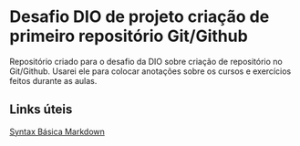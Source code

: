 # Desafio DIO de projeto criação de primeiro repositório Git/Github
Repositório criado para o desafio da DIO sobre criação de repositório no Git/Github.
Usarei ele para colocar anotações sobre os cursos e exercícios feitos durante as aulas.

## Links úteis
[Syntax Básica Markdown](https://www.markdownguide.org/basic-syntax/)
